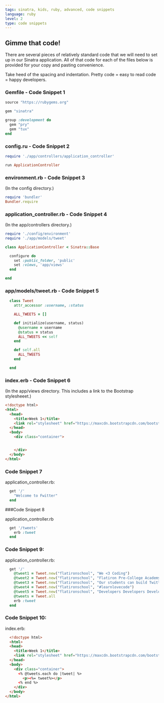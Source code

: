 ```yaml
---
tags: sinatra, kids, ruby, advanced, code snippets
language: ruby
level: 2
type: code snippets
---
```


## Gimme that code!

There are several pieces of relatively standard code that we will need to set up in our Sinatra application. All of that code for each of the files below is provided for your copy and pasting convenience.

Take heed of the spacing and indentation. Pretty code = easy to read code = happy developers.

### Gemfile - Code Snippet 1

```ruby
source "https://rubygems.org"

gem "sinatra"

group :development do
  gem "pry"
  gem "tux"
end
```

### config.ru - Code Snippet 2

```ruby
require './app/controllers/application_controller'

run ApplicationController
```

### environment.rb - Code Snippet 3
(In the config directory.)

```ruby
require 'bundler'
Bundler.require
```

### application_controller.rb - Code Snippet 4
(In the app/controllers directory.)

```ruby
require './config/environment'
require './app/models/tweet'

class ApplicationController < Sinatra::Base

  configure do
    set :public_folder, 'public'
    set :views, 'app/views'
  end

end
```

### app/models/tweet.rb - Code Snippet 5
```ruby
  class Tweet
    attr_accessor :username, :status

    ALL_TWEETS = []

    def initialize(username, status)
      @username = username
      @status = status
      ALL_TWEETS << self
    end

    def self.all
      ALL_TWEETS
    end

  end
```

### index.erb - Code Snippet 6
(In the app/views directory. This includes a link to the Bootstrap stylesheeet.)

```html
<!doctype html>
<html>
  <head>
    <title>Week 1</title>
    <link rel="stylesheet" href="https://maxcdn.bootstrapcdn.com/bootstrap/3.2.0/css/bootstrap.min.css">
  </head>
  <body>
    <div class="container">


    </div>
  </body>
</html>
```

### Code Snippet 7

application_controller.rb:

```ruby
  get '/'
    "Welcome to Fwitter"
  end
```


###Code Snippet 8

application_controller.rb

```ruby
  get '/tweets'
    erb :tweet
  end
```

### Code Snippet 9:

application_controller.rb:
```ruby
  get '/'
    @tweet1 = Tweet.new("flatironschool", "We <3 Coding")
    @tweet2 = Tweet.new("flatironschool", "Flatiron Pre-College Academy is amazing!")
    @tweet3 = Tweet.new("flatironschool", "Our students can build Twitter, can yours?")
    @tweet4 = Tweet.new("flatironschool", "#learnlovecode")
    @tweet5 = Tweet.new("flatironschool", "Developers Developers Developers!"
    @tweets = Tweet.all
    erb :tweet
  end
```

### Code Snippet 10:

index.erb:
```html
  <!doctype html>
  <html>
  <head>
    <title>Week 1</title>
    <link rel="stylesheet" href="https://maxcdn.bootstrapcdn.com/bootstrap/3.2.0/css/bootstrap.min.css">
  </head>
  <body>
    <div class="container">
      <% @tweets.each do |tweet| %>
        <p><%= tweet%></p>
      <% end %>
    </div>
  </body>
</html>
```
